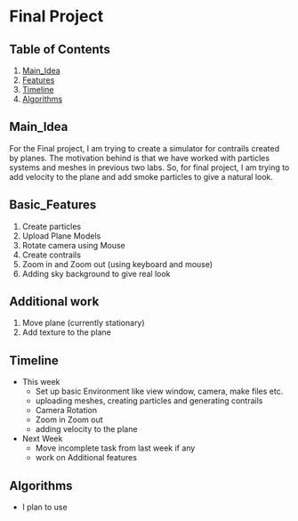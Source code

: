 # Final Project

## Table of Contents
1. [Main_Idea](#Main_Idea)
2. [Features](#Features)
3. [Timeline](#Timeline)
4. [Algorithms](#Algorithms)

## Main_Idea
For the Final project, I am trying to create a simulator for contrails created by planes. The motivation behind is that we have worked with particles systems and meshes in previous two labs. So, for final project, I am trying to add velocity to the plane and add smoke particles to give a natural look.

## Basic_Features
1. Create particles
2. Upload Plane Models
3. Rotate camera using Mouse
4. Create contrails
5. Zoom in and Zoom out (using keyboard and mouse)
6. Adding sky background to give real look

## Additional work
1. Move plane (currently stationary)
2. Add texture to the plane

## Timeline
- This week
  -  Set up basic Environment like view window, camera, make files etc.
  -  uploading meshes, creating particles and generating contrails
  -  Camera Rotation
  -  Zoom in Zoom out
  -  adding velocity to the plane
- Next Week
  - Move incomplete task from last week if any
  - work on Additional features

## Algorithms
- I plan to use 



